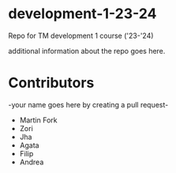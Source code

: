 # development-1-23-24
Repo for TM development 1 course ('23-'24)

additional information about the repo goes here.

# Contributors 

-your name goes here by creating a pull request-

- Martin Fork 
- Zori
- Jha 
- Agata
- Filip
- Andrea